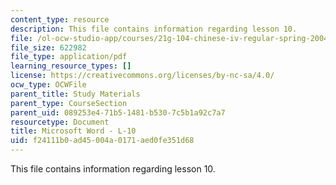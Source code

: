 ```yaml
---
content_type: resource
description: This file contains information regarding lesson 10.
file: /ol-ocw-studio-app/courses/21g-104-chinese-iv-regular-spring-2004/f24111b0ad45004a0171aed0fe351d68_MIT21G_104S04_L10.pdf
file_size: 622982
file_type: application/pdf
learning_resource_types: []
license: https://creativecommons.org/licenses/by-nc-sa/4.0/
ocw_type: OCWFile
parent_title: Study Materials
parent_type: CourseSection
parent_uid: 089253e4-71b5-1481-b530-7c5b1a92c7a7
resourcetype: Document
title: Microsoft Word - L-10
uid: f24111b0-ad45-004a-0171-aed0fe351d68
---
```

This file contains information regarding lesson 10.